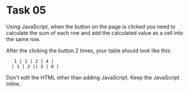 # Task 05

Using JavaScript, when the button on the page is clicked you need to calculate the sum of each row and add the calculated value as a cell into the same row.

After the clicking the button 2 times, your table should look like this:

```
   1 | 1 | 2 | 4 |
  | 1 | 2 || 3 | 6 |
```

Don't edit the HTML other than adding JavaScript.
Keep the JavaScript inline.
